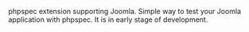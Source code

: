 phpspec extension supporting Joomla. Simple way to test your Joomla application with phpspec.
It is in early stage of development.
